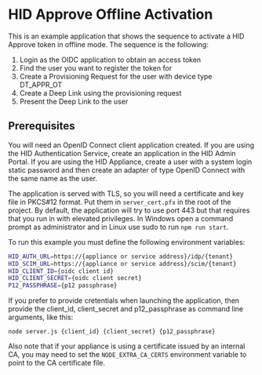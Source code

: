 # HID Approve Offline Activation

This is an example application that shows the sequence to activate a HID Approve token in offline mode.  The sequence is the following:

1. Login as the OIDC application to obtain an access token
2. Find the user you want to register the token for
3. Create a Provisioning Request for the user with device type DT_APPR_OT
4. Create a Deep Link using the provisioning request
5. Present the Deep Link to the user

## Prerequisites

You will need an OpenID Connect client application created. If you are using the HID Authentication Service, create an application in the HID Admin Portal. If you are using the HID Appliance, create a user with a system login static password and then create an adapter of type OpenID Connect with the same name as the user.

The application is served with TLS, so you will need a certificate and key file in PKCS#12 format. Put them in `server_cert.pfx` in the root of the project. By default, the application will try to use port 443 but that requires that you run in with elevated privileges. In Windows open a command prompt as administrator and in Linux use sudo to run `npm run start`.

To run this example you must define the following environment variables:

```bash
HID_AUTH_URL=https://{appliance or service address}/idp/{tenant}
HID_SCIM_URL=https://{appliance or service address}/scim/{tenant}
HID_CLIENT_ID={oidc client id}
HID_CLIENT_SECRET={oidc client secret}
P12_PASSPHRASE={p12 passphrase}
```

If you prefer to provide cretentials when launching the application, then provide the client_id, client_secret and p12_passphrase as command line arguments, like this:

```
node server.js {client_id} {client_secret} {p12_passphrase}
```

Also note that if your appliance is using a certificate issued by an internal CA, you may need to set the `NODE_EXTRA_CA_CERTS` environment variable to point to the CA certificate file.
